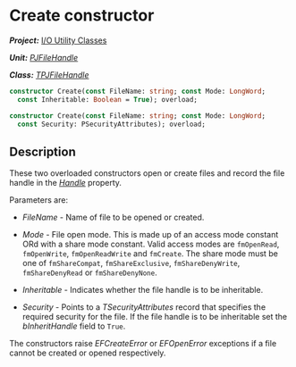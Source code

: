 # Create constructor

***Project:*** [I/O Utility Classes](../API.md)

***Unit:*** [_PJFileHandle_](./PJFileHandle.md)

***Class:*** [_TPJFileHandle_](./TPJFileHandle.md)

```pascal
constructor Create(const FileName: string; const Mode: LongWord;
  const Inheritable: Boolean = True); overload;

constructor Create(const FileName: string; const Mode: LongWord;
  const Security: PSecurityAttributes); overload;
```

## Description

These two overloaded constructors open or create files and record the file handle in the [_Handle_](./TPJFileHandle-Handle.md) property.

Parameters are:

* _FileName_ - Name of file to be opened or created.

* _Mode_ - File open mode. This is made up of an access mode constant ORd with a share mode constant. Valid access modes are `fmOpenRead`, `fmOpenWrite`, `fmOpenReadWrite` and `fmCreate`. The share mode must be one of `fmShareCompat`, `fmShareExclusive`, `fmShareDenyWrite`, `fmShareDenyRead` or `fmShareDenyNone`.

* _Inheritable_ - Indicates whether the file handle is to be inheritable.

* _Security_ - Points to a _TSecurityAttributes_ record that specifies the required security for the file. If the file handle is to be inheritable set the _bInheritHandle_ field to `True`.

The constructors raise _EFCreateError_ or _EFOpenError_ exceptions if a file cannot be created or opened respectively.
